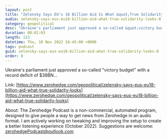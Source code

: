 ```yaml
---
layout: post
title: "Zelensky Says EU's 18 Billion Aid Is What &quot;True Solidarity&quot; Looks Like"
audio: zelensky-says-eus-eu18-billion-aid-what-true-solidarity-looks-0
category: geopolitical
desc: "Ukraine's parliament just approved a so-called &quot;victory budget&quot; with a record deficit of $38BN..."
duration: 00:02:03
length: 123
datetime: Thu, 10 Nov 2022 10:45:00 +0000
tags: podcast
guid: zelensky-says-eus-eu18-billion-aid-what-true-solidarity-looks-0
order: 0
---
```

Ukraine's parliament just approved a so-called &quot;victory budget&quot; with a record deficit of $38BN...

Link: [https://www.zerohedge.com/geopolitical/zelensky-says-eus-eu18-billion-aid-what-true-solidarity-looks](https://www.zerohedge.com/geopolitical/zelensky-says-eus-eu18-billion-aid-what-true-solidarity-looks)

About: The Zerohedge Podcast is a non-commercial, automated program, designed to give people a way to get news from Zerohedge in an audio format.  I am actively working on tweaking and improving the setup to create a better listening experience (October 2022).  Suggestions are welcome: [zerohedgePodcast@outlook.com](mailto:zerohedgePodcast@outlook.com)